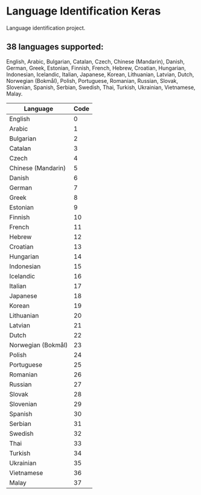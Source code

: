# Language Identification Keras
Language identification project. 

## 38 languages supported: 
English, Arabic, Bulgarian, Catalan, Czech, Chinese (Mandarin), Danish, German, Greek, Estonian, Finnish, French, Hebrew, Croatian, Hungarian, Indonesian, Icelandic, Italian, Japanese, Korean, Lithuanian, Latvian, Dutch, Norwegian (Bokmål), Polish, Portuguese, Romanian, Russian, Slovak, Slovenian, Spanish, Serbian, Swedish, Thai, Turkish, Ukrainian, Vietnamese, Malay.

| Language | Code|
|----------|--------------|
|English|0|
|Arabic|1|
|Bulgarian|2|
|Catalan|3|
|Czech|4|
|Chinese (Mandarin)|5|
|Danish|6|
|German|7|
|Greek|8|
|Estonian|9|
|Finnish|10|
|French|11|
|Hebrew|12|
|Croatian|13|
|Hungarian|14|
|Indonesian|15|
|Icelandic|16|
|Italian|17|
|Japanese|18|
|Korean|19|
|Lithuanian|20|
|Latvian|21|
|Dutch|22|
|Norwegian (Bokmål)|23|
|Polish|24|
|Portuguese|25|
|Romanian|26|
|Russian|27|
|Slovak|28|
|Slovenian|29|
|Spanish|30|
|Serbian|31|
|Swedish|32|
|Thai|33|
|Turkish|34|
|Ukrainian|35|
|Vietnamese|36|
|Malay|37|
